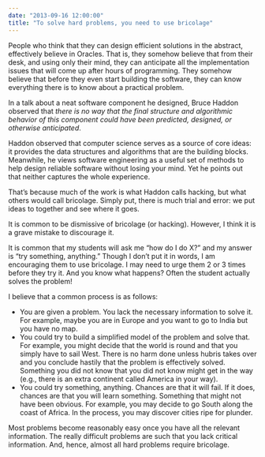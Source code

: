 ```yaml
---
date: "2013-09-16 12:00:00"
title: "To solve hard problems, you need to use bricolage"
---
```




People who think that they can design efficient solutions in the abstract, effectively believe in Oracles. That is, they somehow believe that from their desk, and using only their mind, they can anticipate all the implementation issues that will come up after hours of programming. They somehow believe that before they even start building the software, they can know everything there is to know about a practical problem.

In a talk about a neat software component he designed, Bruce Haddon observed that <em>there is no way that the final structure and algorithmic behavior of this component could have been predicted, designed, or otherwise anticipated</em>. 

Haddon observed that computer science serves as a source of core ideas: it provides the data structures and algorithms that are the building blocks. Meanwhile, he views software engineering as a useful set of methods to help design reliable software without losing your mind. Yet he points out that neither captures the whole experience.

That&rsquo;s because much of the work is what Haddon calls hacking, but what others would call bricolage. Simply put, there is much trial and error: we put ideas to together and see where it goes.

It is common to be dismissive of bricolage (or hacking). However, I think it is a grave mistake to discourage it.

It is common that my students will ask me &ldquo;how do I do X?&rdquo; and my answer is &ldquo;try something, anything.&rdquo; Though I don&rsquo;t put it in words, I am encouraging them to use bricolage. I may need to urge them 2 or 3 times before they try it. And you know what happens? Often the student actually solves the problem!

I believe that a common process is as follows:

- You are given a problem. You lack the necessary information to solve it. For example, maybe you are in Europe and you want to go to India but you have no map. 
- You could try to build a simplified model of the problem and solve that. For example, you might decide that the world is round and that you simply have to sail West. There is no harm done unless hubris takes over and you conclude hastily that the problem is effectively solved. Something you did not know that you did not know might get in the way (e.g., there is an extra continent called America in your way). 
- You could try something, anything. Chances are that it will fail. If it does, chances are that you will learn something. Something that might not have been obvious. For example, you may decide to go South along the coast of Africa. In the process, you may discover cities ripe for plunder. 


Most problems become reasonably easy once you have all the relevant information. The really difficult problems are such that you lack critical information. And, hence, almost all hard problems require bricolage. 


